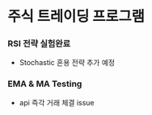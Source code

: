 # 주식 트레이딩 프로그램

### RSI 전략 실험완료
- Stochastic 혼용 전략 추가 예정
  
### EMA & MA Testing 
- api 즉각 거래 체결 issue

